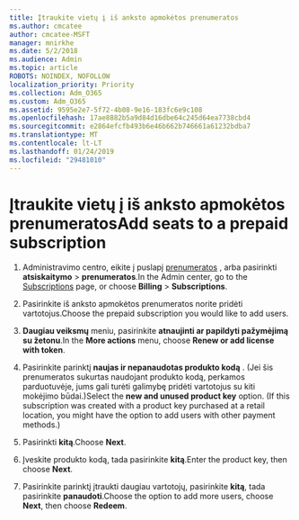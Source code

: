 ```yaml
---
title: Įtraukite vietų į iš anksto apmokėtos prenumeratos
ms.author: cmcatee
author: cmcatee-MSFT
manager: mnirkhe
ms.date: 5/2/2018
ms.audience: Admin
ms.topic: article
ROBOTS: NOINDEX, NOFOLLOW
localization_priority: Priority
ms.collection: Adm_O365
ms.custom: Adm_O365
ms.assetid: 9595e2e7-5f72-4b08-9e16-183fc6e9c108
ms.openlocfilehash: 17ae8882b5a9d84d16dbe64c245d64ea7738cbd4
ms.sourcegitcommit: e2864efcfb493b6e46b662b746661a61232bdba7
ms.translationtype: MT
ms.contentlocale: lt-LT
ms.lasthandoff: 01/24/2019
ms.locfileid: "29481010"
---
```

# <a name="add-seats-to-a-prepaid-subscription"></a><span data-ttu-id="86167-102">Įtraukite vietų į iš anksto apmokėtos prenumeratos</span><span class="sxs-lookup"><span data-stu-id="86167-102">Add seats to a prepaid subscription</span></span>

1. <span data-ttu-id="86167-103">Administravimo centro, eikite į puslapį [prenumeratos](https://go.microsoft.com/fwlink/p/?linkid=842054) , arba pasirinkti **atsiskaitymo** \> **prenumeratos**.</span><span class="sxs-lookup"><span data-stu-id="86167-103">In the Admin center, go to the [Subscriptions](https://go.microsoft.com/fwlink/p/?linkid=842054) page, or choose **Billing** \> **Subscriptions**.</span></span>
    
2. <span data-ttu-id="86167-104">Pasirinkite iš anksto apmokėtos prenumeratos norite pridėti vartotojus.</span><span class="sxs-lookup"><span data-stu-id="86167-104">Choose the prepaid subscription you would like to add users.</span></span>
    
3. <span data-ttu-id="86167-105">**Daugiau veiksmų** meniu, pasirinkite **atnaujinti ar papildyti pažymėjimą su žetonu**.</span><span class="sxs-lookup"><span data-stu-id="86167-105">In the **More actions** menu, choose **Renew or add license with token**.</span></span>
    
4. <span data-ttu-id="86167-p101">Pasirinkite parinktį **naujas ir nepanaudotas produkto kodą** . (Jei šis prenumeratos sukurtas naudojant produkto kodą, perkamos parduotuvėje, jums gali turėti galimybę pridėti vartotojus su kiti mokėjimo būdai.)</span><span class="sxs-lookup"><span data-stu-id="86167-p101">Select the **new and unused product key** option. (If this subscription was created with a product key purchased at a retail location, you might have the option to add users with other payment methods.)</span></span> 
    
5. <span data-ttu-id="86167-108">Pasirinkti **kitą**.</span><span class="sxs-lookup"><span data-stu-id="86167-108">Choose **Next**.</span></span>
    
6. <span data-ttu-id="86167-109">Įveskite produkto kodą, tada pasirinkite **kitą**.</span><span class="sxs-lookup"><span data-stu-id="86167-109">Enter the product key, then choose **Next**.</span></span>
    
7. <span data-ttu-id="86167-110">Pasirinkite parinktį įtraukti daugiau vartotojų, pasirinkite **kitą**, tada pasirinkite **panaudoti**.</span><span class="sxs-lookup"><span data-stu-id="86167-110">Choose the option to add more users, choose **Next**, then choose **Redeem**.</span></span>
    

